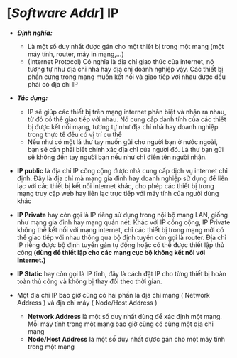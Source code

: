 # **[*Software Addr*] IP**

- ***Định nghĩa:***
  - Là một số duy nhất được gán cho một thiết bị trong một mạng (một máy tính, router, máy in mạng,…)
 
  - (Internet Protocol) Có nghĩa là địa chỉ giao thức của internet, nó tương tự như địa chỉ nhà hay địa chỉ doanh nghiệp vậy. Các thiết bị phần cứng trong mạng muốn kết nối và giao tiếp với nhau được đều phải có địa chỉ IP
 
- ***Tác dụng:***
  - IP sẽ giúp các thiết bị trên mạng internet phân biệt và nhận ra nhau, từ đó có thể giao tiếp với nhau. Nó cung cấp danh tính của các thiết bị được kết nối mạng, tương tự như địa chỉ nhà hay doanh nghiệp trong thực tế đều có vị trí cụ thể
 
  - Nếu như có một lá thư tay muốn gửi cho người bạn ở nước ngoài, bạn sẽ cần phải biết chính xác địa chỉ của người đó. Lá thư bạn gửi sẽ không đến tay người bạn nếu như chỉ điền tên người nhận. 



- **IP public** là địa chỉ IP công cộng được nhà cung cấp dịch vụ internet chỉ định. Đây là địa chỉ mà mạng gia đình hay doanh nghiệp sử dụng để liên lạc với các thiết bị kết nối internet khác, cho phép các thiết bị trong mạng truy cập web hay liên lạc trực tiếp với máy tính của người dùng khác
 
- **IP Private** hay còn gọi là IP riêng sử dụng trong nội bộ mạng LAN, giống như mạng gia đình hay mạng quán nét. Khác với IP công cộng, IP Private không thể kết nối với mạng internet, chỉ các thiết bị trong mạng mới có thể giao tiếp với nhau thông qua bộ định tuyến còn gọi là router. Địa chỉ IP riêng được bộ định tuyến gán tự động hoặc có thể được thiết lập thủ công **(**dùng để thiết lập cho các mạng cục bộ không kết nối với Internet.**)**
 
- **IP Static** hay còn gọi là IP tĩnh, đây là cách đặt IP cho từng thiết bị hoàn toàn thủ công và không bị thay đổi theo thời gian.
 
- Một địa chỉ IP bao giờ cũng có hai phần là địa chỉ mạng ( Network Address ) và địa chỉ máy ( Node/Host Address )
  - **Network Address** là một số duy nhất dùng để xác định một mạng. Mỗi máy tính trong một mạng bao giờ cũng có cùng một địa chỉ mạng
 
  - **Node/Host Address** là một số duy nhất đựơc gán cho một máy tính trong một mạng
